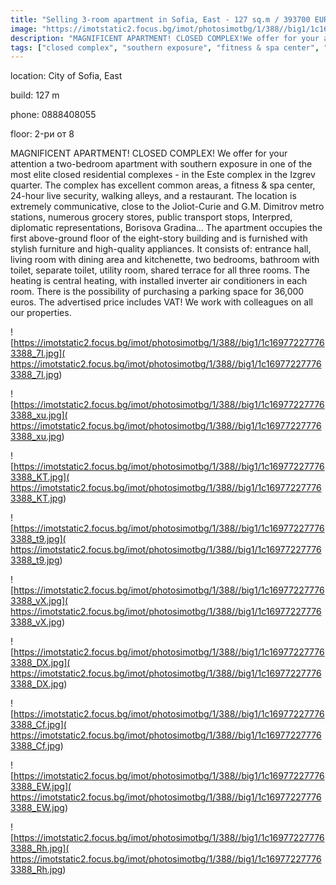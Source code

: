 ```yaml
---
title: "Selling 3-room apartment in Sofia, East - 127 sq.m / 393700 EUR :: imot.bg AdVERTISEMENT"
image: "https://imotstatic2.focus.bg/imot/photosimotbg/1/388//big1/1c169772277763388_QH.jpg"
description: "MAGNIFICENT APARTMENT! CLOSED COMPLEX!We offer for your attention a two-bedroom apartment with southern exposure in one of the most elite closed residential complexes - in the Este complex in the Izgrev quarter. The complex has excellent common areas, a fitness & spa center, 24-hour live security, walking alleys, and a restaurant. The location is extremely communicative, close to the Joliot-Curie and G.M. Dimitrov metro stations, numerous grocery stores, public transport stops, Interpred, diplomatic representations, Borisova Gradina... The apartment occupies the first above-ground floor of the eight-story building and is furnished with stylish furniture and high-quality appliances. It consists of: entrance hall, living room with dining area and kitchenette, two bedrooms, bathroom with toilet, separate toilet, utility room, shared terrace for all three rooms. The heating is central heating, with installed inverter air conditioners in each room. There is the possibility of purchasing a parking space for 36,000 euros. The advertised price includes VAT! We work with colleagues on all our properties."
tags: ["closed complex", "southern exposure", "fitness & spa center", "24-hour security", "furnished", "central heating", "air conditioners"]
---
```


location: City of Sofia, East

build: 127 m

phone: 0888408055

floor: 2-ри от 8

MAGNIFICENT APARTMENT! CLOSED COMPLEX!
We offer for your attention a two-bedroom apartment with southern exposure in one of the most elite closed residential complexes - in the Este complex in the Izgrev quarter. The complex has excellent common areas, a fitness & spa center, 24-hour live security, walking alleys, and a restaurant. The location is extremely communicative, close to the Joliot-Curie and G.M. Dimitrov metro stations, numerous grocery stores, public transport stops, Interpred, diplomatic representations, Borisova Gradina... The apartment occupies the first above-ground floor of the eight-story building and is furnished with stylish furniture and high-quality appliances. It consists of: entrance hall, living room with dining area and kitchenette, two bedrooms, bathroom with toilet, separate toilet, utility room, shared terrace for all three rooms. The heating is central heating, with installed inverter air conditioners in each room. There is the possibility of purchasing a parking space for 36,000 euros. The advertised price includes VAT! We work with colleagues on all our properties.


![https://imotstatic2.focus.bg/imot/photosimotbg/1/388//big1/1c169772277763388_7I.jpg]( https://imotstatic2.focus.bg/imot/photosimotbg/1/388//big1/1c169772277763388_7I.jpg)


![https://imotstatic2.focus.bg/imot/photosimotbg/1/388//big1/1c169772277763388_xu.jpg]( https://imotstatic2.focus.bg/imot/photosimotbg/1/388//big1/1c169772277763388_xu.jpg)


![https://imotstatic2.focus.bg/imot/photosimotbg/1/388//big1/1c169772277763388_KT.jpg]( https://imotstatic2.focus.bg/imot/photosimotbg/1/388//big1/1c169772277763388_KT.jpg)


![https://imotstatic2.focus.bg/imot/photosimotbg/1/388//big1/1c169772277763388_t9.jpg]( https://imotstatic2.focus.bg/imot/photosimotbg/1/388//big1/1c169772277763388_t9.jpg)


![https://imotstatic2.focus.bg/imot/photosimotbg/1/388//big1/1c169772277763388_vX.jpg]( https://imotstatic2.focus.bg/imot/photosimotbg/1/388//big1/1c169772277763388_vX.jpg)


![https://imotstatic2.focus.bg/imot/photosimotbg/1/388//big1/1c169772277763388_DX.jpg]( https://imotstatic2.focus.bg/imot/photosimotbg/1/388//big1/1c169772277763388_DX.jpg)


![https://imotstatic2.focus.bg/imot/photosimotbg/1/388//big1/1c169772277763388_Cf.jpg]( https://imotstatic2.focus.bg/imot/photosimotbg/1/388//big1/1c169772277763388_Cf.jpg)


![https://imotstatic2.focus.bg/imot/photosimotbg/1/388//big1/1c169772277763388_EW.jpg]( https://imotstatic2.focus.bg/imot/photosimotbg/1/388//big1/1c169772277763388_EW.jpg)


![https://imotstatic2.focus.bg/imot/photosimotbg/1/388//big1/1c169772277763388_Rh.jpg]( https://imotstatic2.focus.bg/imot/photosimotbg/1/388//big1/1c169772277763388_Rh.jpg)


